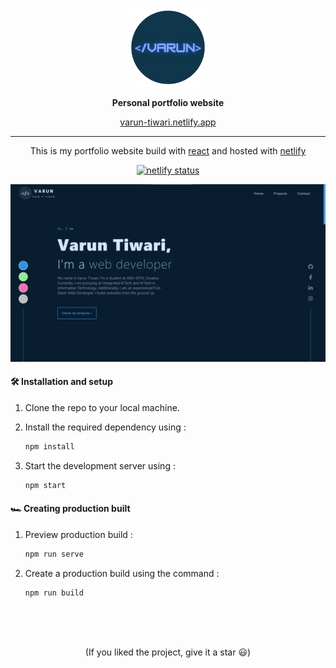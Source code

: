 <p align='center'>
<img src='./assets/logo2.png'  width='25%'>
</p>
<p align='center'>
<b>Personal portfolio website</b>
</p>
<p align='center'>
<a href='https://varun-tiwari.netlify.app/' target='_blank'>varun-tiwari.netlify.app</a>
</p>

---

<p align='center'>
This is my portfolio website build with <a href='https://reactjs.org' target='_blank'>react</a> and hosted with <a href='https://app.netlify.com/' target='_blank'>netlify</a>
</p>

<p align="center">
   <a href="https://app.netlify.com/sites/varun-tiwari/deploys" target="_blank">
      <img src="https://api.netlify.com/api/v1/badges/78d9d6fe-582e-4f85-ad7a-b6450d84b002/deploy-status" alt="netlify status">
   </a>
</p>

<p align='center'>
<img src='./assets/displayImg.PNG'>
</p>

#### 🛠 Installation and setup

1. Clone the repo to your local machine.
2. Install the required dependency using :

   ```javascript
   npm install
   ```

3. Start the development server using :

   ```javascript
   npm start
   ```

#### 🏎 Creating production built

1. Preview production build :

   ```javascript
   npm run serve
   ```

2. Create a production build using the command :

   ```javascript
   npm run build
   ```

<br>
<br>
<br>

<p align='center'>
(If you liked the project, give it a star 😃)
</p>
